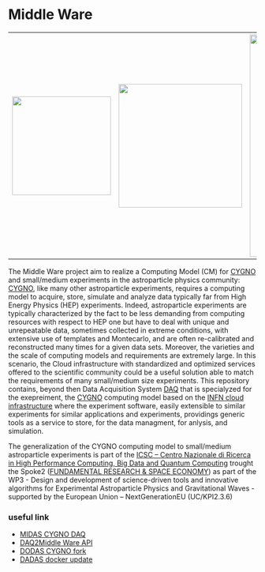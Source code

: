 # Middle Ware

<table>
  <tr>
    <th border-style: none;><img src="http://lnf.infn.it/~mazzitel/cygno.png" width="200"></th>
    <th border-style: none;><img src="https://web.infn.it/csn2/images/Immagini_CSNII/CSNII.png" width="250"></th>
    <th border-style: none;><img src="https://www.supercomputing-icsc.it/wp-content/uploads/2022/10/logoxweb.svg" width="450" ></th>
  </tr>
</table>


The Middle Ware project aim to realize a Computing Model (CM) for [CYGNO](https://web.infn.it/cygnus/) and small/medium experiments in the astroparticle physics community: [CYGNO](https://web.infn.it/cygnus/), like many other astroparticle experiments, requires a computing model to acquire, store, simulate and analyze data typically far from High Energy Physics (HEP) experiments. Indeed, astroparticle experiments are typically characterized by the fact to be less demanding from computing resources with respect to HEP one but have to deal with unique and unrepeatable data, sometimes collected in extreme conditions, with extensive use of templates and Montecarlo, and are often re-calibrated and reconstructed many times for a given data sets. Moreover, the varieties and the scale of computing models and requirements are extremely large. In this scenario, the Cloud infrastructure with standardized and optimized services offered to the scientific community could be a useful solution able to match the requirements of many small/medium size experiments. This repository contains, beyond then Data Acquisition System [DAQ](https://github.com/CYGNUS-RD/daq) that is specialyzed for the exepreiment, the [CYGNO](https://web.infn.it/cygnus/) computing model based on the [INFN cloud infrastructure](https://www.cloud.infn.it/) where the experiment software, easily extensible to similar experiments for similar applications and experiments, providings generic tools as a service to store, for the data managment, for anlysis, and simulation.

The generalization of the CYGNO computing model to small/medium astroparticle experiments is part of the [ICSC – Centro Nazionale di Ricerca in High Performance Computing, Big Data and Quantum Computing](https://www.supercomputing-icsc.it/) trought the Spoke2 ([FUNDAMENTAL RESEARCH & SPACE ECONOMY](https://www.supercomputing-icsc.it/en/spoke-2-fundamental-research-space-economy-en/)) as part of the WP3 - Design and development of science-driven tools and innovative algorithms for Experimental Astroparticle Physics and Gravitational Waves - supported by the European Union – NextGenerationEU (UC/KPI2.3.6)

### useful link
- [MIDAS CYGNO DAQ](https://github.com/CYGNUS-RD/daq)
- [DAQ2Middle Ware API](https://github.com/CYGNUS-RD/cygno)
- [DODAS CYGNO fork](https://github.com/gmazzitelli/dodas-docker-images)
- [DADAS docker update](https://github.com/gmazzitelli/cloud_docker_dev)
